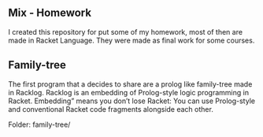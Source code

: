 Mix - Homework
--------------

I created this repository for put some of my homework, most of then are made in Racket Language. They were made as final work for some courses.

Family-tree
-----------

The first program that a decides to share are a prolog like family-tree made in Racklog. Racklog is an embedding of Prolog-style logic programming in Racket. Embedding” means you don’t lose Racket: You can use Prolog-style and conventional Racket code fragments alongside each other.

Folder: family-tree/